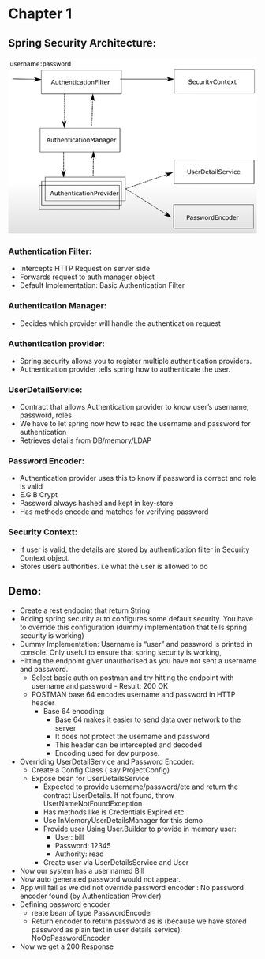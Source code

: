# Chapter 1


## Spring Security Architecture:

![architecture](src/main/resources/architecture.png)

### Authentication Filter:
- Intercepts HTTP Request on server side
- Forwards request to auth manager object
- Default Implementation: Basic Authentication Filter

### Authentication Manager:
- Decides which provider will handle the authentication request

### Authentication provider:
- Spring security allows you to register multiple authentication providers.
- Authentication provider tells spring how to authenticate the user.


### UserDetailService:
- Contract that allows Authentication provider to know user’s username, password, roles
- We have to let spring now how to read the username and password for authentication
- Retrieves details from DB/memory/LDAP

### Password Encoder:
- Authentication provider uses this to know if password is correct and role is valid
- E.G B Crypt
- Password always hashed and kept in key-store
- Has methods encode and matches for verifying password

### Security Context:
- If user is valid, the details are stored by authentication filter in Security Context object.
- Stores users authorities. i.e what the user is allowed to do





## Demo:

- Create a rest endpoint that return String
- Adding spring security auto configures some default security. You have to override this configuration (dummy implementation that tells spring security is working)
- Dummy Implementation: Username is “user” and password is printed in console. Only useful to ensure that spring security is working,
- Hitting the endpoint giver unauthorised as you have not sent a username and password.
    - Select basic auth on postman and try hitting the endpoint with username and password - Result: 200 OK
    - POSTMAN base 64 encodes username and password in HTTP header
        - Base 64 encoding:
            - Base 64 makes it easier to send data over network to the server
            - It does not protect the username and password
            - This header can be intercepted and decoded
            - Encoding used for dev purpose.
- Overriding UserDetailService and Password Encoder:
    - Create a Config Class ( say ProjectConfig)
    - Expose bean for UserDetailsService
        - Expected to provide username/password/etc and return the contract UserDetails. If not found, throw UserNameNotFoundException
        - Has methods like is Credentials Expired etc
        - Use InMemoryUserDetailsManager for this demo
        - Provide user Using User.Builder to provide in memory user:
            - User: bill
            - Password: 12345
            - Authority: read
        - Create user via UserDetailsService and User
- Now our system has a user named Bill
- Now auto generated password would not appear.
- App will fail as we did not override password encoder : No password encoder found (by Authentication Provider)
- Defining password encoder
    - reate bean of type PasswordEncoder
    - Return encoder to return password as is (because we have stored password as plain text in user details service): NoOpPasswordEncoder
- Now we get a 200 Response
